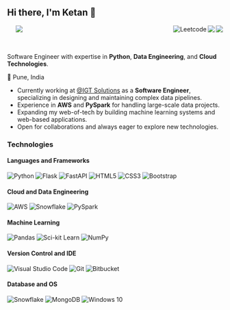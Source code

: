 ## Hi there, I'm Ketan 👋
<a href="mailto:ktnydv@gmail.com"><img align="right" src="https://img.shields.io/badge/-Gmail-c14438?style=flat&logo=Gmail&logoColor=white"></a>
<a href="https://www.linkedin.com/in/ketany/"><img align="right" src="https://img.shields.io/badge/-LinkedIn-blue?style=flat&logo=Linkedin&logoColor=white"></a>
<a href="https://leetcode.com/u/ketanyy/"><img align="right" alt="Leetcode" src="https://img.shields.io/badge/-LeetCode-FFA116?style=flat&logo=LeetCode&logoColor=black"></a>
&nbsp;&nbsp;&nbsp;&nbsp;&nbsp;![](https://komarev.com/ghpvc/?username=ketan-16)

<br/>

Software Engineer with expertise in **Python**, **Data Engineering**, and **Cloud Technologies**.

:round_pushpin: Pune, India 
- Currently working at [@IGT Solutions](https://www.igtsolutions.com/) as a **Software Engineer**, specializing in designing and maintaining complex data pipelines.
- Experience in **AWS** and **PySpark** for handling large-scale data projects.
- Expanding my web-of-tech by building machine learning systems and web-based applications.
- Open for collaborations and always eager to explore new technologies.

### Technologies
#### Languages and Frameworks
<img alt="Python" src="https://img.shields.io/badge/-Python-3776AB?&logo=Python&logoColor=white"> <img alt="Flask" src="https://img.shields.io/badge/Flask-%23000.svg?&style=flat&logo=flask&logoColor=white"/> <img alt="FastAPI" src="https://img.shields.io/badge/FastAPI-%2300f.svg?&style=flat&logo=fastapi&logoColor=white"/> <img alt="HTML5" src="https://img.shields.io/badge/HTML5-%23E34F26.svg?&style=flat&logo=html5&logoColor=white"/>  <img alt="CSS3" src="https://img.shields.io/badge/CSS3-%231572B6.svg?&style=flat&logo=css3&logoColor=white"/> <img alt="Bootstrap" src="https://img.shields.io/badge/Bootstrap-%23563D7C.svg?&style=flat&logo=bootstrap&logoColor=white"/> 

#### Cloud and Data Engineering
<img alt="AWS" src="https://img.shields.io/badge/AWS-%23FF9900.svg?&style=flat&logo=amazonaws&logoColor=white"/> <img alt="Snowflake" src="https://img.shields.io/badge/Snowflake-%23FFFFFF.svg?&style=flat&logo=snowflake&logoColor=blue"/> <img alt="PySpark" src="https://img.shields.io/badge/PySpark-%23000.svg?&style=flat&logo=apache-spark&logoColor=white"/>

#### Machine Learning
<img alt="Pandas" src="https://img.shields.io/badge/pandas-%23150458.svg?&style=flat&logo=pandas&logoColor=white" />  <img alt="Sci-kit Learn" src="https://img.shields.io/badge/scikit--learn-%23F7931E.svg?&style=flat&logo=scikit-learn&logoColor=white" />  <img alt="NumPy" src="https://img.shields.io/badge/numpy-%23013243.svg?&style=flat&logo=numpy&logoColor=white" />

#### Version Control and IDE
<img alt="Visual Studio Code" src="https://img.shields.io/badge/VisualStudioCode-0078d7.svg?&style=flat&logo=visual-studio-code&logoColor=white"/>  <img alt="Git" src="https://img.shields.io/badge/git-%23F05033.svg?&style=flat&logo=git&logoColor=white"/> <img alt="Bitbucket" src="https://img.shields.io/badge/Bitbucket-%230052CC.svg?&style=flat&logo=bitbucket&logoColor=white"/>

#### Database and OS
<img alt="Snowflake" src ="https://img.shields.io/badge/Snowflake-%23FFFFFF.svg?&style=flat&logo=snowflake&logoColor=blue"/> <img alt="MongoDB" src ="https://img.shields.io/badge/MongoDB-%234ea94b.svg?&style=flat&logo=MongoDB&logoColor=white"/> <img alt="Windows 10" src="https://img.shields.io/badge/Windows-0078D6?style=flat&logo=windows&logoColor=white" />
